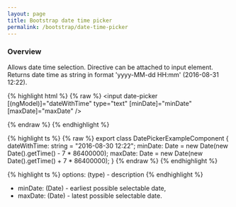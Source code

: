 ```yaml
---
layout: page
title: Bootstrap date time picker
permalink: /bootstrap/date-time-picker
---
```


### Overview
Allows date time selection. 
Directive can be attached to input element.
Returns date time as string in format 'yyyy-MM-dd HH:mm' (2016-08-31 12:22). 

{% highlight html %}
{% raw %}
<input date-picker 
    [(ngModel)]="dateWithTime"
    type="text"
    [minDate]="minDate"
    [maxDate]="maxDate" />
    
{% endraw %}
{% endhighlight %}

{% highlight ts %}
{% raw %}
export class DatePickerExampleComponent {
    dateWithTime: string = "2016-08-30 12:22";
    minDate: Date = new Date(new Date().getTime() - 7 * 86400000);
    maxDate: Date = new Date(new Date().getTime() + 7 * 86400000);
}
{% endraw %}
{% endhighlight %}

{% highlight ts %}
options: (type) - description
{% endhighlight %}

* minDate: (Date) - earliest possible selectable date, 
* maxDate: (Date) - latest possible selectable date.